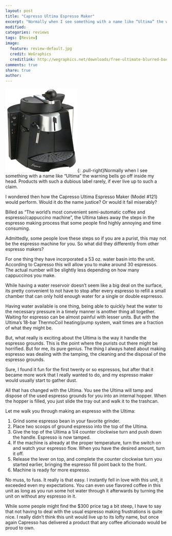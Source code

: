```yaml
---
layout: post
title: "Capresso Ultima Espresso Maker"
excerpt: "Normally when I see something with a name like “Ultima” the warning bells go off inside my head. Products with such a dubious label rarely, if ever live up to such a claim."
modified: 
categories: reviews
tags: [Review]
image:
  feature: review-default.jpg
  credit: WeGraphics
  creditlink: http://wegraphics.net/downloads/free-ultimate-blurred-background-pack/
comments: true
share: true
author: 
---
```

![ Capresso Ultima Espresso Maker](/images/ultima.png){: .pull-right}Normally when I see something with a name like “Ultima” the warning bells go off inside my head. Products with such a dubious label rarely, if ever live up to such a claim.

I wondered then how the Capresso Ultima Espresso Maker (Model #121) would perform. Would it do the name justice? Or would it fail miserably?

Billed as “The world’s most convenient semi-automatic coffee and espresso/cappuccino machine”, the Ultima takes away the steps in the espresso making process that some people find highly annoying and time consuming.

Admittedly, some people love these steps so if you are a purist, this may not be the espresso machine for you. So what did they differently from other espresso makers?

For one thing they have incorporated a 53 oz. water basin into the unit. According to Capresso this will allow you to make around 30 espressos. The actual number will be slightly less depending on how many cappuccinos you make.

While having a water reservoir doesn’t seem like a big deal on the surface, its pretty convenient to not have to stop after every espresso to refill a small chamber that can only hold enough water for a single or double esprresso.

Having water available is one thing, being able to quickly heat the water to the necessary pressure in a timely manner is another thing all together. Waiting for espresso can be almost painful with lesser units. But with the Ultima’s 18-bar ThermoCoil heating/pump system, wait times are a fraction of what they might be.

But, what really is exciting about the Ultima is the way it handle the espresso grounds. This is the point where the purists out there might be horrified. But for me, its pure genius. The thing I always hated about making espresso was dealing with the tamping, the cleaning and the disposal of the espresso grounds.

Sure, I found it fun for the first twenty or so espressos, but after that it became more work that I really wanted to do, and my espresso maker would usually start to gather dust.

All that has changed with the Ultima. You see the Ultima will tamp and dispose of the used espresso grounds for you into an internal hopper. When the hopper is filled, you just slide the tray out and walk it to the trashcan.

Let me walk you through making an espresso with the Ultima:

1. Grind some espresso bean in your favorite grinder.
2. Place two scoops of ground espresso into the top of the Ultima.
3. Give the top of the Ultima a 1/4 counter clockwise turn and push down the handle. Espresso is now tamped.
4. If the machine is already at the proper temperature, turn the switch on and watch your espresso flow. When you have the desired amount, turn it off.
5. Release the lever on top, and complete the counter clockwise turn you started earlier, bringing the espresso fill point back to the front.
6. Machine is ready for more espresso.

No muss, to fuss. It really is that easy. I instantly fell in love with this unit, it exceeded even my expectations. You can even use flavored coffee in this unit as long as you run some hot water through it afterwards by turning the unit on without any espresso in it.

While some people might find the $300 price tag a bit steep, I have to say that not having to deal with the usual espresso making frustrations is quite nice. I really didn’t think this unit would live up to its lofty name, but once again Capresso has delivered a product that any coffee aficionado would be proud to own.
